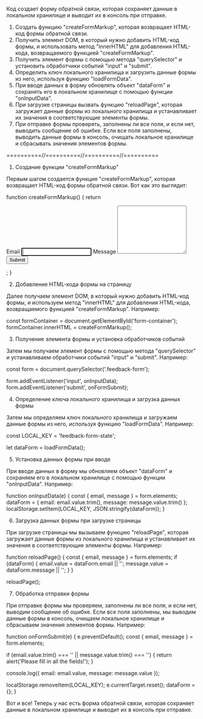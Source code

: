 Код создает форму обратной связи, которая сохраняет данные в локальном хранилище
и выводит их в консоль при отправке.

1. Создать функцию "createFormMarkup", которая возвращает HTML-код формы
   обратной связи.
2. Получить элемент DOM, в который нужно добавить HTML-код формы, и использовать
   метод "innerHTML" для добавления HTML-кода, возвращаемого функцией
   "createFormMarkup".
3. Получить элемент формы с помощью метода "querySelector" и установить
   обработчики событий "input" и "submit".
4. Определить ключ локального хранилища и загрузить данные формы из него,
   используя функцию "loadFormData".
5. При вводе данных в форму обновлять объект "dataForm" и сохранять его в
   локальном хранилище с помощью функции "onInputData".
6. При загрузке страницы вызвать функцию "reloadPage", которая загружает данные
   формы из локального хранилища и устанавливает их значения в соответствующие
   элементы формы.
7. При отправке формы проверять, заполнены ли все поля, и если нет, выводить
   сообщение об ошибке. Если все поля заполнены, выводить данные формы в
   консоль, очищать локальное хранилище и сбрасывать значения элементов формы.

==========//==========//==========//==========

1. Создание функции "createFormMarkup"

Первым шагом создается функция "createFormMarkup", которая возвращает HTML-код
формы обратной связи. Вот как это выглядит:

function createFormMarkup() { return

<form class="feedback-form" autocomplete="off"> <label> Email
<input type="email" name="email" autofocus /> </label> <label> Message
<textarea name="message" rows="8"></textarea> </label>
<button type="submit">Submit</button> </form> ; }

2. Добавление HTML-кода формы на страницу

Далее получаем элемент DOM, в который нужно добавить HTML-код формы, и
используем метод "innerHTML" для добавления HTML-кода, возвращаемого функцией
"createFormMarkup". Например:

const formContainer = document.getElementById('form-container');
formContainer.innerHTML = createFormMarkup();

3. Получение элемента формы и установка обработчиков событий

Затем мы получаем элемент формы с помощью метода "querySelector" и устанавливаем
обработчики событий "input" и "submit". Например:

const form = document.querySelector('.feedback-form');

form.addEventListener('input', onInputData); form.addEventListener('submit',
onFormSubmit);

4. Определение ключа локального хранилища и загрузка данных формы

Затем мы определяем ключ локального хранилища и загружаем данные формы из него,
используя функцию "loadFormData". Например:

const LOCAL_KEY = 'feedback-form-state';

let dataForm = loadFormData();

5. Установка данных формы при вводе

При вводе данных в форму мы обновляем объект "dataForm" и сохраняем его в
локальном хранилище с помощью функции "onInputData". Например:

function onInputData(e) { const { email, message } = form.elements; dataForm = {
email: email.value.trim(), message: message.value.trim() };
localStorage.setItem(LOCAL_KEY, JSON.stringify(dataForm)); }

6. Загрузка данных формы при загрузке страницы

При загрузке страницы мы вызываем функцию "reloadPage", которая загружает данные
формы из локального хранилища и устанавливает их значения в соответствующие
элементы формы. Например:

function reloadPage() { const { email, message } = form.elements; if (dataForm)
{ email.value = dataForm.email || ''; message.value = dataForm.message || ''; }
}

reloadPage();

7. Обработка отправки формы

При отправке формы мы проверяем, заполнены ли все поля, и если нет, выводим
сообщение об ошибке. Если все поля заполнены, мы выводим данные формы в консоль,
очищаем локальное хранилище и сбрасываем значения элементов формы. Например:

function onFormSubmit(e) { e.preventDefault(); const { email, message } =
form.elements;

if (email.value.trim() === '' || message.value.trim() === '') { return
alert('Please fill in all the fields!'); }

console.log({ email: email.value, message: message.value });

localStorage.removeItem(LOCAL_KEY); e.currentTarget.reset(); dataForm = {}; }

Вот и все! Теперь у нас есть форма обратной связи, которая сохраняет данные в
локальном хранилище и выводит их в консоль при отправке.
